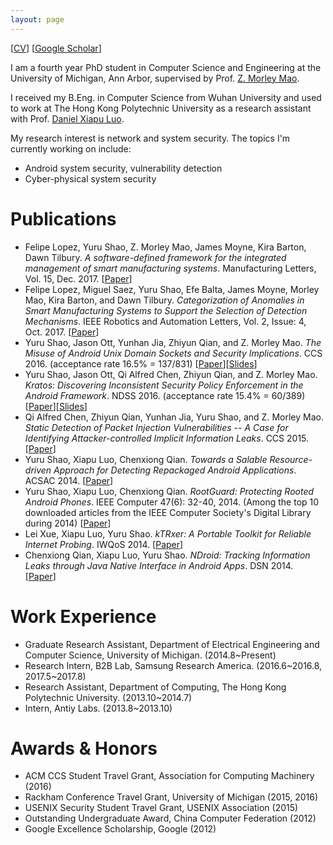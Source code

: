 ```yaml
---
layout: page
---
```


[[CV](http://web.eecs.umich.edu/~yurushao/cv/cv_yurushao.pdf)] [[Google Scholar](https://scholar.google.com/citations?user=XT85w60AAAAJ)]

I am a fourth year PhD student in Computer Science and Engineering at the University of Michigan, Ann Arbor, supervised by Prof. [Z. Morley Mao](http://web.eecs.umich.edu/~zmao/).

I received my B.Eng. in Computer Science from Wuhan University and used to work at The Hong Kong Polytechnic University as a research assistant with Prof. [Daniel Xiapu Luo](http://www4.comp.polyu.edu.hk/~csxluo/).

My research interest is network and system security. The topics I'm currently working on include:

  - Android system security, vulnerability detection 
  - Cyber-physical system security


# Publications

  - Felipe Lopez, Yuru Shao, Z. Morley Mao, James Moyne, Kira Barton, Dawn Tilbury. _A software-defined framework for the integrated management of smart manufacturing systems_. Manufacturing Letters, Vol. 15, Dec. 2017. [[Paper][paper_sdc_framework]]
  - Felipe Lopez, Miguel Saez, Yuru Shao, Efe Balta, James Moyne, Morley Mao, Kira Barton, and Dawn Tilbury. _Categorization of Anomalies in Smart Manufacturing Systems to Support the Selection of Detection Mechanisms_. IEEE Robotics and Automation Letters, Vol. 2, Issue: 4, Oct. 2017. [[Paper][paper_anomaly_detection]]
  - Yuru Shao, Jason Ott, Yunhan Jia, Zhiyun Qian, and Z. Morley Mao. _The Misuse of Android Unix Domain Sockets and Security Implications_. CCS 2016. (acceptance rate 16.5% = 137/831) [[Paper][paper_ccs16]][[Slides][slides_ccs16]]
  - Yuru Shao, Jason Ott, Qi Alfred Chen, Zhiyun Qian, and Z. Morley Mao. _Kratos: Discovering Inconsistent Security Policy Enforcement in the Android Framework_. NDSS 2016. (acceptance rate 15.4% = 60/389) [[Paper][paper_ndss16]][[Slides][slides_ndss16]]
  - Qi Alfred Chen, Zhiyun Qian, Yunhan Jia, Yuru Shao, and Z. Morley Mao. _Static Detection of Packet Injection Vulnerabilities -- A Case for Identifying Attacker-controlled Implicit Information Leaks_. CCS 2015. [[Paper][paper_alfred_ccs15]]
  - Yuru Shao, Xiapu Luo, Chenxiong Qian. _Towards a Salable Resource-driven Approach for Detecting Repackaged Android Applications_. ACSAC 2014. [[Paper][paper_acsac14]]
  - Yuru Shao, Xiapu Luo, Chenxiong Qian. _RootGuard: Protecting Rooted Android Phones_.  IEEE Computer 47(6): 32-40, 2014. (Among the top 10 downloaded articles from the IEEE Computer Society's Digital Library during 2014) [[Paper][paper_rootguard]]
  - Lei Xue, Xiapu Luo, Yuru Shao. _kTRxer: A Portable Toolkit for Reliable Internet Probing_. IWQoS 2014. [[Paper][paper_leixue_iwqos14]]
  - Chenxiong Qian, Xiapu Luo, Yuru Shao. _NDroid: Tracking Information Leaks through Java Native Interface in Android Apps_. DSN 2014. [[Paper][paper_chenxiong_dsn14]]

[paper_sdc_framework]: https://www.sciencedirect.com/science/article/pii/S2213846317300767
[paper_anomaly_detection]: http://ieeexplore.ieee.org/document/7945261/
[paper_ccs16]: http://web.eecs.umich.edu/~yurushao/pubs/sinspector_ccs2016.pdf
[slides_ccs16]: http://web.eecs.umich.edu/~yurushao/pubs/sinspector_ccs2016_slides.pdf
[paper_ndss16]: http://web.eecs.umich.edu/~yurushao/pubs/kratos_ndss2016.pdf
[slides_ndss16]: http://web.eecs.umich.edu/~yurushao/pubs/kratos_ndss2016_slides.pdf
[paper_alfred_ccs15]: http://web.eecs.umich.edu/~alfchen/alfred_ccs15.pdf
[paper_acsac14]: http://www4.comp.polyu.edu.hk/~csxluo/ResDroid.pdf
[paper_rootguard]: http://www4.comp.polyu.edu.hk/~csxluo/RootGuard.pdf
[paper_leixue_iwqos14]: http://ieeexplore.ieee.org/stamp/stamp.jsp?tp=&arnumber=6914311
[paper_chenxiong_dsn14]: http://www4.comp.polyu.edu.hk/~csxluo/NDroid.pdf

# Work Experience

  - Graduate Research Assistant, Department of Electrical Engineering and Computer Science, University of Michigan. (2014.8~Present)
  - Research Intern, B2B Lab, Samsung Research America. (2016.6~2016.8, 2017.5~2017.8)
  - Research Assistant, Department of Computing, The Hong Kong Polytechnic University. (2013.10~2014.7)
  - Intern, Antiy Labs. (2013.8~2013.10)

# Awards & Honors

  - ACM CCS Student Travel Grant, Association for Computing Machinery (2016)
  - Rackham Conference Travel Grant, University of Michigan (2015, 2016)
  - USENIX Security Student Travel Grant, USENIX Association (2015)
  - Outstanding Undergraduate Award, China Computer Federation (2012)
  - Google Excellence Scholarship, Google (2012)
